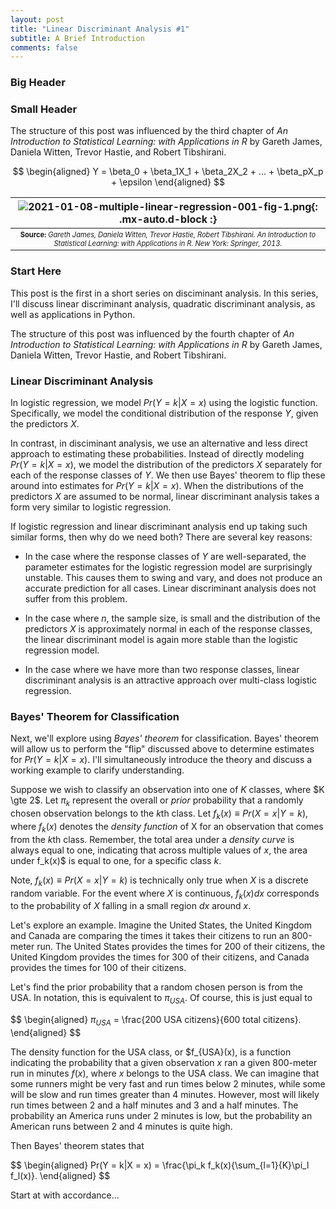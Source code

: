 ```yaml
---
layout: post
title: "Linear Discriminant Analysis #1"
subtitle: A Brief Introduction
comments: false
---
```


### Big Header

### Small Header

The structure of this post was influenced by the third chapter of *An Introduction to Statistical Learning: with Applications in R* by Gareth James, Daniela Witten, Trevor Hastie, and Robert Tibshirani.

$$
\begin{aligned} 
Y = \beta_0 + \beta_1X_1 + \beta_2X_2 + ... + \beta_pX_p + \epsilon 
\end{aligned}
$$

| ![2021-01-08-multiple-linear-regression-001-fig-1.png](/assets/img/2021-01-08-multiple-linear-regression-001-fig-1.png){: .mx-auto.d-block :} |
| :--: |
| <sub><sup>**Source:** *Gareth James, Daniela Witten, Trevor Hastie, Robert Tibshirani. An Introduction to Statistical Learning: with Applications in R. New York: Springer, 2013.* |

### Start Here

This post is the first in a short series on disciminant analysis.  In this series, I'll discuss linear discriminant analysis, quadratic discriminant analysis, as well as applications in Python.

The structure of this post was influenced by the fourth chapter of *An Introduction to Statistical Learning: with Applications in R* by Gareth James, Daniela Witten, Trevor Hastie, and Robert Tibshirani.

### Linear Discriminant Analysis

In logistic regression, we model $Pr(Y=k|X=x)$ using the logistic function.  Specifically, we model the conditional distribution of the response $Y$, given the predictors $X$.

In contrast, in disciminant analysis, we use an alternative and less direct approach to estimating these probabilities.  Instead of directly modeling $Pr(Y=k|X=x)$, we model the distribution of the predictors $X$ separately for each of the response classes of $Y$.  We then use Bayes' theorem to flip these around into estimates for $Pr(Y=k|X=x)$.  When the distributions of the predictors $X$ are assumed to be normal, linear discriminant analysis takes a form very similar to logistic regression.

If logistic regression and linear discriminant analysis end up taking such similar forms, then why do we need both?  There are several key reasons:

* In the case where the response classes of $Y$ are well-separated, the parameter estimates for the logistic regression model are surprisingly unstable.  This causes them to swing and vary, and does not produce an accurate prediction for all cases.  Linear discriminant analysis does not suffer from this problem.

* In the case where *n*, the sample size, is small and the distribution of the predictors $X$ is approximately normal in each of the response classes, the linear discriminant model is again more stable than the logistic regression model.

* In the case where we have more than two response classes, linear discriminant analysis is an attractive approach over multi-class logistic regression.

### Bayes' Theorem for Classification

Next, we'll explore using *Bayes' theorem* for classification.  Bayes' theorem will allow us to perform the "flip" discussed above to determine estimates for $Pr(Y=k|X=x)$.  I'll simultaneously introduce the theory and discuss a working example to clarify understanding.

Suppose we wish to classify an observation into one of $K$ classes, where $K \gte 2$.  Let $\pi_k$ represent the overall or *prior* probability that a randomly chosen observation belongs to the $k$th class.  Let $f_k(x) \equiv Pr(X=x|Y=k)$, where $f_k(x)$ denotes the *density function* of X for an observation that comes from the $k$th class.  Remember, the total area under a *density curve* is always equal to one, indicating that across multiple values of $x$, the area under f_k(x)$ is equal to one, for a specific class $k$.

Note, $f_k(x) \equiv Pr(X=x|Y=k)$ is technically only true when $X$ is a discrete random variable.  For the event where $X$ is continuous, $f_k(x)dx$ corresponds to the probability of $X$ falling in a small region $dx$ around $x$.

Let's explore an example.  Imagine the United States, the United Kingdom and Canada are comparing the times it takes their citizens to run an 800-meter run.  The United States provides the times for 200 of their citizens, the United Kingdom provides the times for 300 of their citizens, and Canada provides the times for 100 of their citizens.

Let's find the prior probability that a random chosen person is from the USA.  In notation, this is equivalent to $\pi_{USA}$.  Of course, this is just equal to 

$$
\begin{aligned} 
$\pi_{USA}$ = \frac{200 USA citizens}{600 total citizens}.
\end{aligned}
$$

The density function for the USA class, or $f_{USA}(x), is a function indicating the probability that a given observation $x$ ran a given 800-meter run in minutes $f(x)$, where $x$ belongs to the USA class.  We can imagine that some runners might be very fast and run times below 2 minutes, while some will be slow and run times greater than 4 minutes.  However, most will likely run times between 2 and a half minutes and 3 and a half minutes.  The probability an America runs under 2 minutes is low, but the probability an American runs between 2 and 4 minutes is quite high.

Then Bayes' theorem states that

$$
\begin{aligned} 
Pr(Y = k|X = x) = \frac{\pi_k f_k(x){\sum_{l=1}{K}\pi_l f_l(x)}.
\end{aligned}
$$


Start at with accordance...